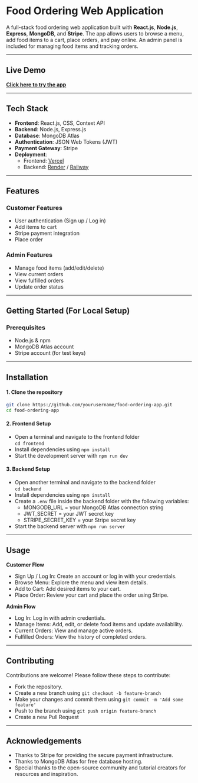 # Food Ordering Web Application

A full-stack food ordering web application built with **React.js**, **Node.js**, **Express**, **MongoDB**, and **Stripe**. The app allows users to browse a menu, add food items to a cart, place orders, and pay online. An admin panel is included for managing food items and tracking orders.

---

## Live Demo

[**Click here to try the app**](https://your-frontend-url.vercel.app)

---

## Tech Stack

- **Frontend**: React.js, CSS, Context API
- **Backend**: Node.js, Express.js
- **Database**: MongoDB Atlas
- **Authentication**: JSON Web Tokens (JWT)
- **Payment Gateway**: Stripe
- **Deployment**:
  - Frontend: [Vercel](https://vercel.com)
  - Backend: [Render](https://render.com) / [Railway](https://railway.app)

---

## Features

### Customer Features

- User authentication (Sign up / Log in)
- Add items to cart
- Stripe payment integration
- Place order

### Admin Features

-  Manage food items (add/edit/delete)
-  View current orders
-  View fulfilled orders
-  Update order status

---

##  Getting Started (For Local Setup)

###  Prerequisites

- Node.js & npm
- MongoDB Atlas account
- Stripe account (for test keys)

---

##  Installation

#### 1. Clone the repository

```bash
git clone https://github.com/yourusername/food-ordering-app.git
cd food-ordering-app
```

#### 2. Frontend Setup

- Open a terminal and navigate to the frontend folder  
`cd frontend`  
- Install dependencies using `npm install`  
- Start the development server with `npm run dev`  

#### 3. Backend Setup

- Open another terminal and navigate to the backend folder  
`cd backend`  
- Install dependencies using `npm install`  
- Create a `.env` file inside the backend folder with the following variables:  
   - MONGODB_URL = your MongoDB Atlas connection string  
   - JWT_SECRET = your JWT secret key  
   - STRIPE_SECRET_KEY = your Stripe secret key  
- Start the backend server with `npm run server`
  
---


## Usage  

**Customer Flow**  
- Sign Up / Log In: Create an account or log in with your credentials.  
- Browse Menu: Explore the menu and view item details.  
- Add to Cart: Add desired items to your cart.  
- Place Order: Review your cart and place the order using Stripe.

**Admin Flow**  
- Log In: Log in with admin credentials.  
- Manage Items: Add, edit, or delete food items and update availability.  
- Current Orders: View and manage active orders.  
- Fulfilled Orders: View the history of completed orders.

---

## Contributing  

Contributions are welcome! Please follow these steps to contribute:

- Fork the repository.  
- Create a new branch using `git checkout -b feature-branch`  
- Make your changes and commit them using `git commit -m 'Add some feature'`  
- Push to the branch using `git push origin feature-branch`  
- Create a new Pull Request  

---


## Acknowledgements

- Thanks to Stripe for providing the secure payment infrastructure.  
- Thanks to MongoDB Atlas for free database hosting.  
- Special thanks to the open-source community and tutorial creators for resources and inspiration.


